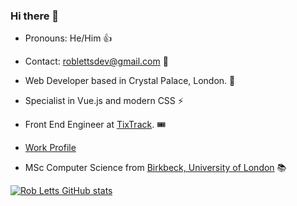 ### Hi there 👋

+ Pronouns: He/Him 👍 

+ Contact: roblettsdev@gmail.com 📮

+ Web Developer based in Crystal Palace, London. 🦖

+ Specialist in Vue.js and modern CSS ⚡️

+ Front End Engineer at [TixTrack](https://www.tixtrack.com/). 🎟 

+ [Work Profile](https://github.com/rob-letts)

+ MSc Computer Science from [Birkbeck, University of London](https://www.bbk.ac.uk/study/2022/postgraduate/programmes/TMSCOSCI_C/0/computer-science-msc) 📚

[![Rob Letts GitHub stats](https://github-readme-stats.vercel.app/api?username=robertletts)](https://github.com/robertletts/github-readme-stats)
